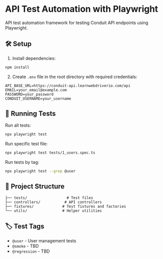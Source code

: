 # API Test Automation with Playwright

API test automation framework for testing Conduit API endpoints using Playwright.

## 🛠 Setup

1. Install dependencies:
```bash
npm install
```

2. Create `.env` file in the root directory with required credentials:
```properties
API_BASE_URL=https://conduit-api.learnwebdriverio.com/api
EMAIL=your_email@example.com
PASSWORD=your_password
CONDUIT_USERNAME=your_username
```

## 🚀 Running Tests

Run all tests:
```bash
npx playwright test
```

Run specific test file:
```bash
npx playwright test tests/1_users.spec.ts
```

Run tests by tag:
```bash
npx playwright test --grep @user
```

## 📁 Project Structure

```
├── tests/                  # Test files
├── controllers/           # API controllers
├── fixtures/             # Test fixtures and factories
└── utils/                # Helper utilities
```

## 🏷 Test Tags

- `@user` - User management tests
- `@smoke` - TBD
- `@regression` - TBD